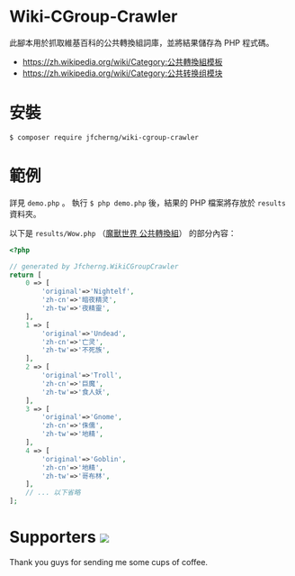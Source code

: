 # Wiki-CGroup-Crawler

此腳本用於抓取維基百科的公共轉換組詞庫，並將結果儲存為 PHP 程式碼。

- https://zh.wikipedia.org/wiki/Category:公共轉換組模板
- https://zh.wikipedia.org/wiki/Category:公共转换组模块


# 安裝

`$ composer require jfcherng/wiki-cgroup-crawler`


# 範例

詳見 `demo.php` 。
執行 `$ php demo.php` 後，結果的 PHP 檔案將存放於 `results` 資料夾。

以下是 `results/Wow.php` （[魔獸世界 公共轉換組](https://zh.wikipedia.org/wiki/%E6%A8%A1%E5%9D%97:CGroup/Wow)） 的部分內容：

```php
<?php

// generated by Jfcherng.WikiCGroupCrawler
return [
    0 => [
        'original'=>'Nightelf',
        'zh-cn'=>'暗夜精灵',
        'zh-tw'=>'夜精靈',
    ],
    1 => [
        'original'=>'Undead',
        'zh-cn'=>'亡灵',
        'zh-tw'=>'不死族',
    ],
    2 => [
        'original'=>'Troll',
        'zh-cn'=>'巨魔',
        'zh-tw'=>'食人妖',
    ],
    3 => [
        'original'=>'Gnome',
        'zh-cn'=>'侏儒',
        'zh-tw'=>'地精',
    ],
    4 => [
        'original'=>'Goblin',
        'zh-cn'=>'地精',
        'zh-tw'=>'哥布林',
    ],
    // ... 以下省略
];
```


Supporters <a href="https://www.paypal.com/cgi-bin/webscr?cmd=_s-xclick&hosted_button_id=ATXYY9Y78EQ3Y" target="_blank"><img src="https://www.paypalobjects.com/en_US/i/btn/btn_donate_LG.gif" /></a>
==========

Thank you guys for sending me some cups of coffee.
